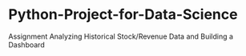 # Python-Project-for-Data-Science
Assignment Analyzing Historical Stock/Revenue Data and Building a Dashboard
